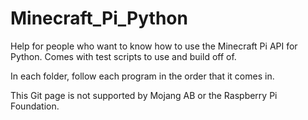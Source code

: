 # Minecraft_Pi_Python
Help for people who want to know how to use the Minecraft Pi API for Python. Comes with test scripts to use and build off of.

In each folder, follow each program in the order that it comes in.

This Git page is not supported by Mojang AB or the Raspberry Pi Foundation.
